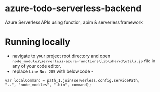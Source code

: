 # azure-todo-serverless-backend
Azure Serverless APIs using function, apim &amp; serverless framework

# Running locally
- navigate to your project root directory and open `node_modules\serverless-azure-functions\lib\shared\utils.js` file in any of your code editor.
- replace `Line No: 285` with below code -

```
var localCommand = path_1.join(serverless.config.servicePath, "..", "node_modules", ".bin", command);
```